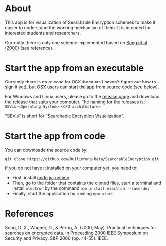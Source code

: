 # About
This app is for visualization of Searchable Encryption schemes to make it easier to understand the working mechanism of them. 
It is intended for interested students and researchers. 

Currently there is only one scheme implemented based on [Song et al (2000)](https://ieeexplore.ieee.org/stamp/stamp.jsp?arnumber=848445&casa_token=Cc_UaOMrpjkAAAAA:Rwo-f1UYjeYxBLGbdvcT-qHldwY7QBw4xVgaPh_lOZNO4dsBGXmybVOioGfhCDaNQPpKITEp) (see reference). 

# Start the app from an executable
Currently there is no release for OSX (because I haven't figure out how to sign it yet), but OSX users can start the app from source code (see below). 

For Windows and Linux users, please go to the [release page](https://github.com/RuilinYang-beta/SearchableEncryption/releases/tag/v1.0.0) and download the release that suits your computer. 
The naming for the releases is:  
`SEVis-<Operating System>-<CPU architecture>`

"SEVis" is short for "Searchable Encryption Visualization".

# Start the app from code
You can downloade the source code by:  

```git clone https://github.com/RuilinYang-beta/SearchableEncryption.git```

If you do not have it installed on your computer yet, you need to: 
* First, install [node.js runtime](https://nodejs.org/en/download/)
* Then, go to the folder that containts the cloned files, start a terminal and install `electron` by the command `npm install electron --save-dev`
* Finally, start the application by running `npm start`.

# References
Song, D. X., Wagner, D., & Perrig, A. (2000, May). Practical techniques for searches on encrypted data. In Proceeding 2000 IEEE Symposium on Security and Privacy. S&P 2000 (pp. 44-55). IEEE.